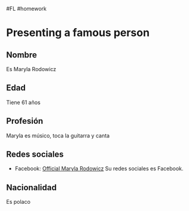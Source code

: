 #FL #homework 

# Presenting a famous person
## Nombre
Es Maryla Rodowicz

## Edad
Tiene 61 años

## Profesión
Maryla es músico, toca la guitarra y canta

## Redes sociales
- Facebook: [Official Maryla Rodowicz](https://www.facebook.com/official.maryla.rodowicz/)
Su redes sociales es Facebook.

## Nacionalidad
Es polaco